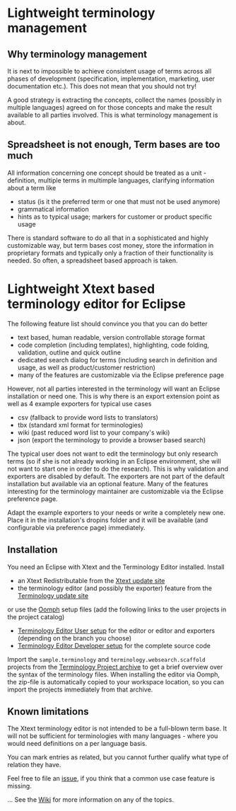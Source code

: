 # Lightweight terminology management
## Why terminology management
It is next to impossible to achieve consistent usage of terms across all phases of development (specification, implementation, marketing, user documentation etc.). This does not mean that you should not try!

A good strategy is extracting the concepts, collect the names (possibly in multiple languages) agreed on for those concepts and make the result available to all parties involved. This is what terminology management is about.

## Spreadsheet is not enough, Term bases are too much
All information concerning one concept should be treated as a unit - definition, multiple terms in multimple languages, clarifying information about a term like

* status (is it the preferred term or one that must not be used anymore)
* grammatical information
* hints as to typical usage; markers for customer or product specific usage

There is standard software to do all that in a sophisticated and highly customizable way, but term bases cost money, store the information in proprietary formats and typically only a fraction of their functionality is needed. So often, a spreadsheet based approach is taken.

# Lightweight Xtext based terminology editor for Eclipse
The following feature list should convince you that you can do better

* text based, human readable, version controllable storage format
* code completion (including templates), highlighting, code folding, validation, outline and quick outline
* dedicated search dialog for terms (including search in definition and usage, as well as product/customer restriction)
* many of the features are customizable via the Eclipse preference page

However, not all parties interested in the terminology will want an Eclipse installation or need one. This is why there is an export extension point as well as 4 example exporters for typical use cases

* csv (fallback to provide word lists to translators)
* tbx (standard xml format for terminologies)
* wiki (past reduced word list to your company's wiki)
* json (export the terminology to provide a browser based search)

The typical user does not want to edit the terminology but only research terms (so if she is not already working in an Eclipse environment, she will not want to start one in order to do the research). This is why validation and exporters are disabled by default. The exporters are not part of the default installation but available via an optional feature. Many of the features interesting for the terminology maintainer are customizable via the Eclipse preference page.

Adapt the example exporters to your needs or write a completely new one. Place it in the installation's dropins folder and it will be available (and configurable via preference page) immediately.

## Installation
You need an Eclipse with Xtext and the Terminology Editor installed. Install

* an Xtext Redistributable from the [Xtext update site](http://download.eclipse.org/modeling/tmf/xtext/updates/composite/releases/)
* the terminology editor (and possibly the exporter) feature from the [Terminology update site](https://raw.githubusercontent.com/nittka/terminology/master/de.itemis.tooling.terminology.updatesite/site.xml)

or use the [Oomph](https://wiki.eclipse.org/Eclipse_Oomph_Installer "Oomph Installer") setup files (add the following links to the user projects in the project catalog)

* [Terminology Editor User setup](https://raw.githubusercontent.com/nittka/terminology/master/terminologyUse.setup) for the editor or editor and exporters (depending on the branch you choose)
* [Terminology Editor Developer setup](https://raw.githubusercontent.com/nittka/terminology/master/terminologyDev.setup) for the complete source code

Import the `sample.terminology` and `terminology.websearch.scaffold` projects from the [Terminology Project archive](https://github.com/nittka/terminology/archive/master.zip) to get a brief overview over the syntax of the terminology files. When installing the editor via Oomph, the zip-file is automatically copied to your workspace location, so you can import the projects immediately from that archive.

## Known limitations
The Xtext terminology editor is not intended to be a full-blown term base. It will not be sufficient for terminologies with many languages - where you would need definitions on a per language basis.

You can mark entries as related, but you cannot further qualify what type of relation they have.

Feel free to file an [issue](https://github.com/nittka/terminology/issues), if you think that a common use case feature is missing.

... See the [Wiki](https://github.com/nittka/terminology/wiki "Terminology Wiki") for more information on any of the topics.
